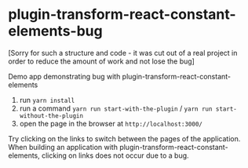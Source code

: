 # plugin-transform-react-constant-elements-bug

[Sorry for such a structure and code - it was cut out of a real project in order to reduce the amount of work and not lose the bug]

Demo app demonstrating bug with plugin-transform-react-constant-elements

1. run `yarn install`
2. run a command `yarn run start-with-the-plugin` / `yarn run start-without-the-plugin`
3. open the page in the browser at `http://localhost:3000/`

Try clicking on the links to switch between the pages of the application.
When building an application with plugin-transform-react-constant-elements, clicking on links does not occur due to a bug.
